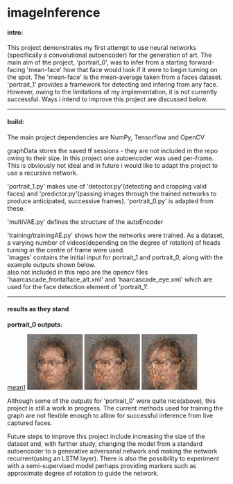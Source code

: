 # imageInference

#### intro:
This project demonstrates my first attempt to use neural networks (specifically a convolutional autoencoder) for the generation of art. The main aim of the project, 'portrait_0', was to infer from a starting forward-facing 'mean-face' how that face would look if it were to begin turning on the spot. The 'mean-face' is the mean-average taken from a faces dataset. 'portrait_1' provides a framework for detecting and infering from any face. However, owing to the limitations of my implementation, it is not currently successful. Ways i intend to improve this project are discussed below.

* * *
#### build:
The main project dependencies are NumPy, Tensorflow and OpenCV

graphData stores the saved tf sessions - they are not included in the repo owing to their size.
In this project one autoencoder was used per-frame. This is obviously not ideal and in future i would like to adapt the project to use a recursive network.   

'portrait_1.py' makes use of 'detector.py'(detecting and cropping valid faces) and 'predictor.py'(passing images through the trained networks to produce anticipated, successive frames).
'portrait_0.py' is adapted from these.    

'multiVAE.py' defines the structure of the autoEncoder    

'training/trainingAE.py' shows how the networks were trained. As a dataset, a varying number of videos(depending on the degree of rotation) of heads turning in the centre of frame were used.    
'images' contains the initial input for portrait_1 and portrait_0, along with the example outputs shown below.    
also not included in this repo are the opencv files 'haarcascade_frontalface_alt.xml' and 'haarcascade_eye.xml' which are used for the face detection element of 'portrait_1'.    

* * *
#### results as they stand

**portrait_0 outputs:**

[mean1](/images/mean1.jpg) ![mean4](/images/mean4.jpg) ![mean6](/images/mean6.jpg) ![mean8](/images/mean8.jpg)    

Although some of the outputs for 'portrait_0' were quite nice(above), this project is still a work in progress.  The current methods used for training the graph are not flexible enough to allow for successful inference from live captured faces.

Future steps to improve this project include increasing the size of the dataset and, with further study, changing the model from a standard autoencoder to a generative adversarial network and making the network recurrent(using an LSTM layer).  There is also the possibility to experiment with a semi-supervised model perhaps providing markers such as approximate degree of rotation to guide the network.

